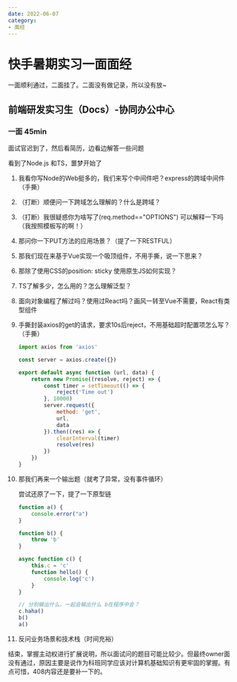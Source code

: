 ```yaml
---
date: 2022-06-07
category:
- 面经
---
```


# 快手暑期实习一面面经

一面顺利通过，二面挂了。二面没有做记录，所以没有放~

## **前端研发实习生（Docs）-协同办公中心**

### 一面 45min

面试官迟到了，然后看简历，边看边解答一些问题

看到了Node.js 和TS，噩梦开始了

1. 我看你写Node的Web挺多的，我们来写个中间件吧？express的跨域中间件（手撕）

2. （打断）顺便问一下跨域怎么理解的？什么是跨域？

3. （打断）我很疑惑你为啥写了(req.method=="OPTIONS") 可以解释一下吗（我按照模板写的啊！）

4. 那问你一下PUT方法的应用场景？（提了一下RESTFUL）

5. 那我们现在来基于Vue实现一个吸顶组件，不用手撕，说一下思来？

6. 那除了使用CSS的position: sticky 使用原生JS如何实现？

7. TS了解多少，怎么用的？怎么理解泛型？

8. 面向对象编程了解过吗？使用过React吗？画风一转至Vue不需要，React有类型组件

9. 手撕封装axios的get的请求，要求10s后reject，不用基础超时配置项怎么写？（手撕）

   ```js
   import axios from 'axios'
   
   const server = axios.create({})
   
   export default async function (url, data) {
       return new Promise((resolve, reject) => {
           const timer = setTimeout(() => {
               reject('Time out')
           }, 10000)
           server.request({
               method: 'get',
               url,
               data
           }).then((res) => {
               clearInterval(timer)
               resolve(res)
           })
       })
   }
   ```


10. 那我们再来一个输出题（就考了异常，没有事件循环）

    尝试还原了一下，提了一下原型链

    ```js
    function a() {
        console.error("a")
    }
    
    function b() {
        throw 'b'
    }
    
    async function c() {
        this.c = 'c'
        function hello() {
            console.log('c')
        }
    }
    
    // 分别输出什么，一起会输出什么 b在程序中会？
    c.haha()
    b()
    a()
    ```

11. 反问业务场景和技术栈（时间充裕）

结束，掌握主动权进行扩展说明，所以面试问的题目可能比较少。但最终owner面没有通过，原因主要是说作为科班同学应该对计算机基础知识有更牢固的掌握。有点可惜，408内容还是要补一下的。
